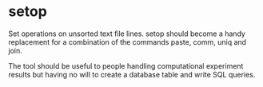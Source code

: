 setop
=====

Set operations on unsorted text file lines.
setop should become a handy replacement for a combination of the commands
paste, comm, uniq and join.

The tool should be useful to people handling computational experiment results
but having no will to create a database table and write SQL queries.
